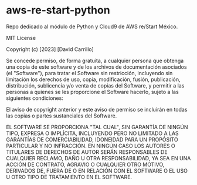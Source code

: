 # aws-re-start-python

Repo dedicado al módulo de Python y Cloud9 de AWS re/Start México.

MIT License

Copyright (c) [2023] [David Carrillo]

Se concede permiso, de forma gratuita, a cualquier persona que obtenga una copia de este software y de los archivos de documentación asociados (el "Software"), para tratar el Software sin restricción, incluyendo sin limitación los derechos de uso, copia, modificación, fusión, publicación, distribución, sublicencia y/o venta de copias del Software, y permitir a las personas a quienes se les proporcione el Software hacerlo, sujeto a las siguientes condiciones:

El aviso de copyright anterior y este aviso de permiso se incluirán en todas las copias o partes sustanciales del Software.

EL SOFTWARE SE PROPORCIONA "TAL CUAL", SIN GARANTÍA DE NINGÚN TIPO, EXPRESA O IMPLÍCITA, INCLUYENDO PERO NO LIMITADO A LAS GARANTÍAS DE COMERCIABILIDAD, IDONEIDAD PARA UN PROPÓSITO PARTICULAR Y NO INFRACCIÓN. EN NINGÚN CASO LOS AUTORES O TITULARES DE DERECHOS DE AUTOR SERÁN RESPONSABLES DE CUALQUIER RECLAMO, DAÑO U OTRA RESPONSABILIDAD, YA SEA EN UNA ACCIÓN DE CONTRATO, AGRAVIO O CUALQUIER OTRO MOTIVO, DERIVADOS DE, FUERA DE O EN RELACIÓN CON EL SOFTWARE O EL USO U OTRO TIPO DE TRATAMIENTO EN EL SOFTWARE.
